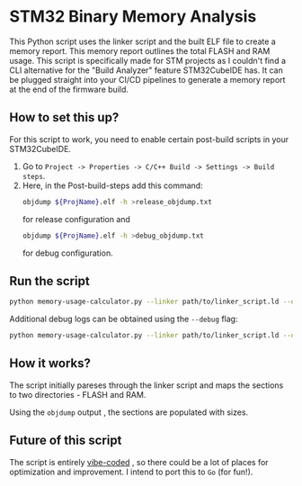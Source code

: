 # STM32 Binary Memory Analysis

This Python script uses the linker script and the built ELF file to create a memory report. This memory report outlines the total FLASH and RAM usage. This script is specifically made for STM projects as I couldn't find a CLI alternative for the "Build Analyzer" feature STM32CubeIDE has. It can be plugged straight into your CI/CD pipelines to generate a memory report at the end of the firmware build.

## How to set this up?

For this script to work, you need to enable certain post-build scripts in your STM32CubeIDE.

1. Go to `Project -> Properties -> C/C++ Build -> Settings -> Build steps`.
2. Here, in the Post-build-steps add this command:
    ```sh
    objdump ${ProjName}.elf -h >release_objdump.txt
    ```
    for release configuration and
    ```sh
    objdump ${ProjName}.elf -h >debug_objdump.txt
    ```
    for debug configuration.

## Run the script

```sh
python memory-usage-calculator.py --linker path/to/linker_script.ld --objdump path/to/objdump_output.txt
```

Additional debug logs can be obtained using the `--debug` flag:

```sh
python memory-usage-calculator.py --linker path/to/linker_script.ld --objdump path/to/objdump_output.txt --debug
```
## How it works?
The script initially pareses through the linker script and maps the sections to two directories - FLASH and RAM.

Using the `objdump` output , the sections are populated with sizes. 

## Future of this script

The script is entirely [vibe-coded](https://en.wikipedia.org/wiki/Vibe_coding) , so there could be a lot of places for optimization and improvement. I intend to port this to `Go` (for fun!).

